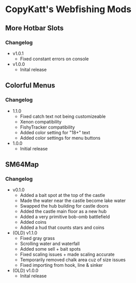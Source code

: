 # CopyKatt's Webfishing Mods
## More Hotbar Slots
### Changelog
- v1.0.1
    - Fixed constant errors on console
- v1.0.0
    - Inital release
## Colorful Menus
### Changelog
- 1.1.0
    - Fixed catch text not being customizeable
    - Xenon compatibility
    - FishyTracker compatibility
    - Added color setting for "18+" text
    - Added color settings for menu buttons
- 1.0.0
    - Initial release
## SM64Map
### Changelog
- v0.1.0
    - Added a bait spot at the top of the castle
    - Made the water near the castle become lake water
    - Swapped the hub building for castle doors
    - Added the castle main floor as a new hub
    - Added a very primitive bob-omb battlefield
    - Added coins
    - Added a hud that counts stars and coins
- (OLD) v1.1.0
    - Fixed gray grass
    - Scrolling water and waterfall
    - Added some sell + bait spots
    - Fixed scaling issues + made scaling accurate
    - Temporarily removed chalk area cuz of size issues
    - Fixed importing from hook, line & sinker
- (OLD) v1.0.0
    - Inital release
